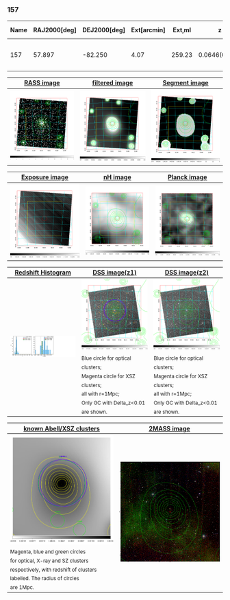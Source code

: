 <div STYLE="page-break-after: always;"></div>

### 157

|Name|RAJ2000[deg]|DEJ2000[deg] |Ext[arcmin]| Ext,ml | z | z_src| C|GC(XSZ,Delta_z<0.01)| GC(OPT,Delta_z<0.01)|GC| R_sig[arcmin] | R500[arcmin] | R500[Mpc]| CRsig[c/s] | CR500[c/s] |L500[1E44 erg/s]|F500[1E-12 erg/s/cm^2]| M500[1E14 Msun]|Tx[keV]|Cnt_sig|Beta|Rc[arcmin]|Comment|Alias|
|---|---|---|---|---|---|------|---|--------|---------|----------|---|---|---|---|---|---|---|---|---|---|---|---|---|---|
|157| 57.897| -82.250| 4.07| 259.23| 0.0646(0.005)| z1, z_xsz| B| MCXC, PSZ2, Tar| A, W| A, MCXC, PSZ2, Tar, W| 20.750| 12.697| 0.946| 0.599(0.078)| 0.563(0.074)| 1.020(0.058)| 10.126(0.571)| 2.56(0.07)| 3.90(0.07)| 254.9| 0.939(-0.065+0.043)| 6.938(-0.610+0.432)| -| k483|

|[RASS image](../image/157/157_img.pdf)|[filtered image](../image/157/157_fil.pdf)|[Segment image](../image/157/157_seg.pdf)|
|-------------------|--------------------|-------------------|
| <img src="../image/157/157_img.png" width="300">  | <img src="../image/157/157_fil.png" width="300">   | <img src="../image/157/157_seg.png" width="300">  |

|[Exposure image](../image/157/157_mex.pdf)| [nH image](../image/157/157_nh.pdf)| [Planck image](../image/157/157_p.pdf)|
|-------------------|--------------------|-------------------|
|<img src="../image/157/157_mex.png" width="300">   | <img src="../image/157/157_nh.png" width="300">    | <img src="../image/157/157_p.png" width="300"> |

|[Redshift Histogram](../image/157/157_zg.pdf) | [DSS image(z1)](../image/157/157_dss_z1.pdf)      |  [DSS image(z2)](../image/157/157_dss_z2.pdf)    |
|-------------------|--------------------|-------------------|
|<img src="../image/157/157_zg.png" width="300"> |<img src="../image/157/157_dss_z1.png" width="300"> <sub><br>Blue circle for optical clusters; <br>Magenta circle for XSZ clusters; <br>all with r=1Mpc; <br>Only GC with Delta_z<0.01 are shown. </sub>| <img src="../image/157/157_dss_z2.png" width="300"><sub><br>Blue circle for optical clusters; <br>Magenta circle for XSZ clusters; <br>all with r=1Mpc; <br>Only GC with Delta_z<0.01 are shown. </sub> |

|[known Abell/XSZ clusters](../image/157/157_gc.pdf) | [2MASS image](../image/157/157_2mass.pdf)      |
|-------------------|-------------------|
|<img src=../image/157/157_gc.png width="300"> <br><sub>Magenta, blue and green circles <br>for optical, X-ray and SZ clusters <br>respectively, with redshift of clusters <br>labelled. The radius of circles <br>are 1Mpc.</sub>|<img src="../image/157/157_2mass.png" width="300">  |




